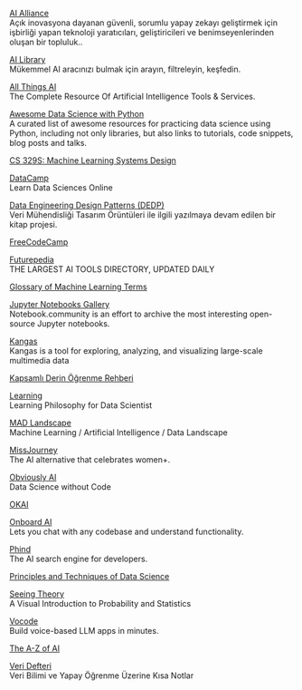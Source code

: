 <p>
<a href="https://thealliance.ai/">AI Alliance</a>
<br>Açık inovasyona dayanan güvenli, sorumlu yapay zekayı geliştirmek için işbirliği yapan teknoloji yaratıcıları, geliştiricileri ve benimseyenlerinden oluşan bir topluluk..
</p>
<p>
<a href="https://library.phygital.plus/">AI Library</a>
<br>Mükemmel AI aracınızı bulmak için arayın, filtreleyin, keşfedin.
</p>
<p>
<a href="https://allthingsai.com/">All Things AI</a>
<br>The Complete Resource Of Artificial Intelligence Tools & Services.
</p>
<p>
<a href="https://github.com/r0f1/datascience">Awesome Data Science with Python</a>
<br>A curated list of awesome resources for practicing data science using Python, including not only libraries, but also links to tutorials, code snippets, blog posts and talks. 
</p>
<p>
<a href="https://stanford-cs329s.github.io/syllabus.html">CS 329S: Machine Learning Systems Design</a>
</p>
<p>
<a href="https://www.datacamp.com/">DataCamp</a>
<br>Learn Data Sciences Online  
</p>
<p>
<a href="https://www.dedp.online/">Data Engineering Design Patterns (DEDP)</a>
<br>Veri Mühendisliği Tasarım Örüntüleri ile ilgili yazılmaya devam edilen bir kitap projesi.
</p>
<p>
<a href="https://www.freecodecamp.org/">FreeCodeCamp</a>
</p>
<p>
<a href="https://www.futurepedia.io/">Futurepedia</a>
<br>THE LARGEST AI TOOLS DIRECTORY, UPDATED DAILY  
</p>
<p>
<a href="https://semanti.ca/blog/?glossary-of-machine-learning-terms">Glossary of Machine Learning Terms</a>
</p>
<p>
<a href="https://notebook.community/">Jupyter Notebooks Gallery</a>
<br>Notebook.community is an effort to archive the most interesting open-source Jupyter notebooks.
</p>
<p>
<a href="https://github.com/comet-ml/kangas">Kangas</a>
<br>Kangas is a tool for exploring, analyzing, and visualizing large-scale multimedia data
</p>
<p>
<a href="https://github.com/ayyucekizrak/Kapsamli_Derin_Ogrenme_Rehberi/blob/master/Kapsaml%C4%B1_Derin_%C3%96%C4%9Frenme_Rehberi.ipynb?utm_source=pocket_mylist">Kapsamlı Derin Öğrenme Rehberi</a>
</p>
<p>
<a href="https://github.com/amitness/learning">Learning</a>
<br>Learning Philosophy for Data Scientist
</p>
<p>
<a href="https://mad.firstmarkcap.com/">MAD Landscape</a>
<br>Machine Learning / Artificial Intelligence / Data Landscape
</p>
<p>
<a href="https://mad.firstmarkcap.com/">MissJourney</a>
<br>The AI alternative that celebrates women+.
</p>
<p>
<a href="https://www.obviously.ai/">Obviously AI</a>
<br>Data Science without Code
</p>
<p>
<a href="https://okai.brown.edu/chapter0.html">OKAI</a>
</p>
<p>
<a href="https://app.getonboardai.com/">Onboard AI</a>
<br>Lets you chat with any codebase and understand functionality.
</p>
<p>
<a href="https://www.phind.com/">Phind</a>
<br>The AI search engine for developers.
</p>
<p>
<a href="https://www.textbook.ds100.org/intro">Principles and Techniques of Data Science</a>
</p>
<p>
<a href="https://seeing-theory.brown.edu/index.html">Seeing Theory</a>
<br>A Visual Introduction to Probability and Statistics
</p>
<p>
<a href="https://github.com/vocodedev/vocode-python">Vocode</a>
<br>Build voice-based LLM apps in minutes.
</p>
<p>
<a href="https://atozofai.withgoogle.com/intl/en-US/">The A-Z of AI</a>
</p>
<p>
<a href="http://www.veridefteri.com/">Veri Defteri</a>
<br>Veri Bilimi ve Yapay Öğrenme Üzerine Kısa Notlar
</p>
